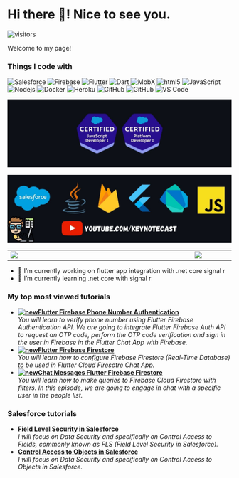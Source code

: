 <h1> Hi there 👋! Nice to see you. </h1>

![visitors](https://visitor-badge.laobi.icu/badge?page_id=fpatelm.visitor-badge)
<p>Welcome to my page!</p>

<h3>Things I code with</h3>
<p>
  <img alt="Salesforce" src="https://img.shields.io/badge/-Salesforce-1798c1?style=flat-square&logo=salesforce&logoColor=white" />
  <img alt="Firebase" src="https://img.shields.io/badge/-Firebase-ffa611?style=flat-square&logo=firebase&logoColor=white" />
  <img alt="Flutter" src="https://img.shields.io/badge/-Flutter-52A3F2?style=flat-square&logo=flutter&logoColor=white" />
  <img alt="Dart" src="https://img.shields.io/badge/-Dart-blue?style=flat-square&logo=dart&logoColor=white" />
  <img alt="MobX" src="https://img.shields.io/badge/-MobX-14459D?style=flat-square&logo=mobx&logoColor=whitee" />
  <img alt="html5" src="https://img.shields.io/badge/-HTML5-E34F26?style=flat-square&logo=html5&logoColor=white" />
  <img alt="JavaScript" src="https://img.shields.io/badge/-JavaScript-f0db4f?style=flat-square&logo=javascript&logoColor=white" />
  <img alt="Nodejs" src="https://img.shields.io/badge/-Nodejs-43853d?style=flat-square&logo=Node.js&logoColor=white" />
  <img alt="Docker" src="https://img.shields.io/badge/-Docker-46a2f1?style=flat-square&logo=docker&logoColor=white" />
  <img alt="Heroku" src="https://img.shields.io/badge/-Heroku-430098?style=flat-square&logo=heroku&logoColor=white" />
  <img alt="GitHub" src="https://img.shields.io/badge/-GitHub-000000?style=flat-square&logo=github&logoColor=white" />
  <img alt="GitHub" src="https://img.shields.io/badge/-GIT-black?style=flat-square&logo=git&logoColor=white" />
  <img alt="VS Code" src="https://camo.githubusercontent.com/28d844544b515f2f83a33f7a0dba0b338b152e9fc387007a7667efd8f3aa62eb/68747470733a2f2f696d672e736869656c64732e696f2f62616467652f2d5653253230436f64652d3030374143433f7374796c653d666c61742d737175617265266c6f676f3d76697375616c2d73747564696f2d636f6465" />
 
  
  <!-- https://img.shields.io/badge/-Source%20Tree-blue?style=flat-square&logo=sourcetree&logoColor=white -->
  
  <!-- https://img.shields.io/badge/-CSS-blue?style=flat-square&logo=css3&logoColor=white -->
  
  <!-- https://img.shields.io/badge/-Source%20Tree-blue?style=flat-square&logo=sourcetree&logoColor=white -->
  
</p>

![Faizal](https://github.com/fpatelm/fpatelm/blob/main/certs-01.jpg)
<!--![Faizal](https://github.com/fpatelm/fpatelm/blob/main/banner.jpg)-->

[![Faizal](https://github.com/fpatelm/fpatelm/blob/main/banner.jpg)](https://www.youtube.com/keynotecast?sub_confirmation=1)


<!--<p align="center">
  <a href="https://www.youtube.com/keynotecast">Youtube Channel</a>
</p>-->
  
  
<center>
  <table>
    <tr>
        <td><img width="400px" align="left" src="https://github-readme-stats.vercel.app/api/top-langs/?username=fpatelm&hide=html&layout=compact&theme=dark" /></td>
        <td><img width="495px" align="left" src="https://github-readme-stats.vercel.app/api?username=fpatelm&theme=dark" /></td>
    </tr>   
  </table>
</center>

- 🔭 I’m currently working on flutter app integration with .net core signal r
- 🌱 I’m currently learning .net core with signal r


<h3>My top most viewed tutorials</h3>
<ul>
  <li><a href="https://youtu.be/ua9AfnGvP3Q"><b><img src="https://emojipedia-us.s3.dualstack.us-west-1.amazonaws.com/thumbs/240/apple/237/fire_1f525.png" width="20" alt="new" />Flutter Firebase Phone Number Authentication</b></a><br/><i>You will learn to verify phone number using Flutter Firebase Authentication API. We are going to integrate Flutter Firebase Auth API to request an OTP code, perform the OTP code verification and sign in the user in Firebase in the Flutter Chat App with Firebase.</i></li>

<li><a href="https://youtu.be/zRRCY9mJNNE"><b><img src="https://emojipedia-us.s3.dualstack.us-west-1.amazonaws.com/thumbs/240/apple/237/fire_1f525.png" width="20" alt="new" />Flutter Firebase Firestore</b></a><br/><i>You will learn how to configure Firebase Firestore (Real-Time Database) to be used in Flutter Cloud Firesotre Chat App.</i></li>
    

<li><a href="https://youtu.be/aKYfq-VPnMA"><b><img src="https://emojipedia-us.s3.dualstack.us-west-1.amazonaws.com/thumbs/240/apple/237/fire_1f525.png" width="20" alt="new" />Chat Messages Flutter Firebase Firestore</b></a><br/><i>You will learn how to make queries to Firebase Cloud Firestore with filters. In this episode, we are going to engage in chat with a specific user in the people list.</i></li>
</ul>

<h3>Salesforce tutorials</h3>
<ul>
  <li><a href="https://youtu.be/vY3-MEsROtw"><b>Field Level Security in Salesforce</b></a><br/><i>I will focus on Data Security and specifically on Control Access to Fields, commonly known as FLS (Field Level Security in Salesforce).
</i></li>
  
<li><a href="https://youtu.be/bwuHbyGEu4Y"><b>Control Access to Objects in Salesforce</b></a><br/><i>I will focus on Data Security and specifically on Control Access to Objects in Salesforce.</i></li>
 
</ul>

<!--
**fpatelm/fpatelm** is a ✨ _special_ ✨ repository because its `README.md` (this file) appears on your GitHub profile.

Here are some ideas to get you started:

- 🔭 I’m currently working on ...
- 🌱 I’m currently learning ...
- 👯 I’m looking to collaborate on ...
- 🤔 I’m looking for help with ...
- 💬 Ask me about ...
- 📫 How to reach me: ...
- 😄 Pronouns: ...
- ⚡ Fun fact: ...
-->
